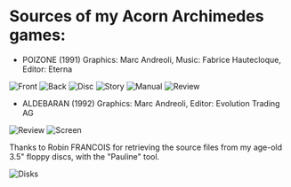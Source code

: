 # Sources of my Acorn Archimedes games:

- POIZONE (1991)
    Graphics: Marc Andreoli, Music: Fabrice Hautecloque, Editor: Eterna

![Front](/assets/poizone/Front.jpg)
![Back](/assets/poizone/Back.jpg)
![Disc](/assets/poizone/disc.jpg)
![Story](/assets/poizone/story.jpg)
![Manual](/assets/poizone/man.jpg)
![Review](/assets/poizone/POIZONE_REVIEW.jpeg)

- ALDEBARAN (1992)
    Graphics: Marc Andreoli, Editor: Evolution Trading AG

![Review](/assets/aldebaran/AcornUserReview.png)
![Screen](/assets/aldebaran/Aldebaran.png)

Thanks to Robin FRANCOIS for retrieving the source files from my age-old 3.5" floppy discs, with the "Pauline" tool.

![Disks](/assets/disks.jpg)
